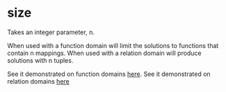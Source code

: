# size 

Takes an integer parameter, n. 

When used with a function domain will limit the solutions to functions that contain n mappings.
When used with a relation domain will produce solutions with n tuples.

See it demonstrated on function domains [here](https://github.com/conjure-cp/conjure/blob/main/docs/notebooks/functionDemonstration.ipynb).
See it demonstrated on relation domains [here](https://github.com/conjure-cp/conjure/blob/main/docs/notebooks/RelationDomains.ipynb)
